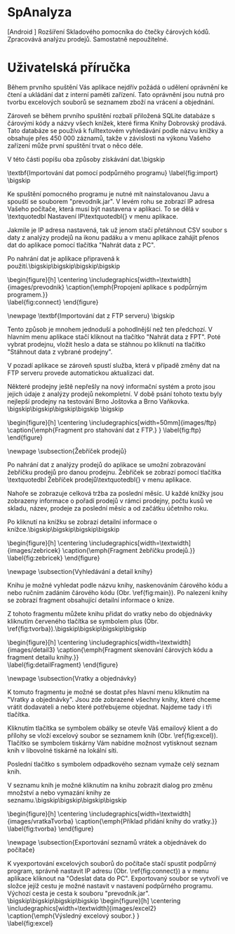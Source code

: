 # SpAnalyza
[Android ] Rozšíření Skladového pomocníka do čtečky čárových kódů. Zpracovává analýzu prodejů.  Samostatně nepoužitelné.

<h1>Uživatelská příručka</h1>

Během prvního spuštění Vás aplikace nejdřív požádá o udělení oprávnění ke čtení a ukládání dat z interní paměti zařízení. Tato oprávnění jsou nutná pro tvorbu excelových souborů se seznamem zboží na vrácení a objednání. 

Zároveň se během prvního spuštění rozbalí  přiložená SQLite databáze s čárovými kódy a názvy všech knížek, které firma Knihy Dobrovský prodává. Tato databáze se používá k fulltextovém vyhledávání podle názvu knížky a obsahuje přes 450 000 záznamů, takže v závislosti na výkonu Vašeho zařízení může první spuštění trvat o něco déle. 

V této části popíšu oba způsoby získávání dat.\bigskip


\textbf{Importování dat pomocí podpůrného programu}
\label{fig:import}
\bigskip



Ke spuštění pomocného programu je nutné mít nainstalovanou Javu a spouští se souborem "prevodník.jar". V levém rohu se zobrazí IP adresa  Vašeho počítače, která musí být nastavena v aplikaci.  To se dělá v \textquotedbl Nastavení IP\textquotedbl{} v menu aplikace. 

Jakmile je IP adresa nastavená, tak už jenom stačí přetáhnout CSV soubor s daty z analýzy prodejů na ikonu padáku a v menu aplikace zahájit přenos dat do aplikace pomocí tlačítka "Nahrát data z PC". 

Po nahrání dat je aplikace připravená k použití.\bigskip\bigskip\bigskip\bigskip


\begin{figure}[h]
\centering
\includegraphics[width=\textwidth]{images/prevodnik}
\caption{\emph{Propojení aplikace s podpůrným programem.}}   
\label{fig:connect}
\end{figure}

\newpage
\textbf{Importování dat z FTP serveru} \bigskip


Tento způsob je mnohem  jednoduší a pohodlnější než ten předchozí. V hlavním menu aplikace stačí kliknout na tlačítko "Nahrát data z FPT".  Poté vybrat prodejnu, vložit heslo a data se stáhnou po kliknutí na tlačítko "Stáhnout data z vybrané prodejny". 

V pozadí aplikace se zároveň spustí služba, která v případě změny dat na FTP serveru provede automatickou aktualizaci dat.

Některé prodejny ještě nepřešly na nový informační systém a  proto jsou jejich údaje z analýzy prodejů nekompletní. V době psání tohoto textu byly nejlepší prodejny na testování Brno Joštovka a Brno Vaňkovka. \bigskip\bigskip\bigskip\bigskip
\bigskip

\begin{figure}[h]
\centering
\includegraphics[width=50mm]{images/ftp}
\caption{\emph{Fragment pro stahování dat z FTP.}  }
\label{fig:ftp} 
\end{figure}

\newpage
\subsection{Žebříček prodejů}


Po nahrání dat z analýzy prodejů do aplikace se umožní zobrazování žebříčku prodejů pro danou prodejnu. Žebříček se zobrazí pomocí tlačítka \textquotedbl Žebříček prodejů\textquotedbl{} v menu aplikace.

Nahoře se zobrazuje celková tržba za poslední měsíc.
U každé knížky jsou zobrazeny informace o pořadí prodejů v rámci prodejny, počtu kusů ve skladu, název, prodeje za poslední měsíc a od začátku účetního roku.

Po kliknutí na knížku se zobrazí detailní informace o knížce.\bigskip\bigskip\bigskip\bigskip


\begin{figure}[h]
\centering
\includegraphics[width=\textwidth]{images/zebricek}
\caption{\emph{Fragment žebříčku prodejů.}} 
\label{fig:zebricek}
\end{figure}



\newpage
\subsection{Vyhledávání a detail knihy}




Knihu je možné vyhledat podle názvu knihy, naskenováním čárového kódu a nebo ručním zadáním čárového kódu (Obr. \ref{fig:main}). Po nalezení knihy se zobrazí fragment obsahující detailní informace o knize. 

Z tohoto fragmentu můžete knihu přidat do vratky nebo do objednávky kliknutím červeného tlačítka se symbolem plus (Obr. \ref{fig:tvorba}).\bigskip\bigskip\bigskip\bigskip

\begin{figure}[h]
\centering
\includegraphics[width=\textwidth]{images/detail3}
\caption{\emph{Fragment skenování čárových kódu a fragment detailu knihy.}}   
\label{fig:detailFragment}
\end{figure}


\newpage
\subsection{Vratky a objednávky}


K tomuto fragmentu je možné se dostat přes hlavní menu kliknutím na "Vratky a objednávky". Jsou zde zobrazené všechny knihy, které chceme vrátit dodavateli a nebo které potřebujeme objednat. Najdeme tady i tři tlačítka. 


Kliknutím tlačítka se symbolem obálky se otevře Váš emailový klient a do přílohy se vloží excelový soubor se seznamem knih (Obr. \ref{fig:excel}).
Tlačítko se symbolem tiskárny Vám nabídne možnost vytisknout seznam knih v libovolné tiskárně na lokální síti.

Poslední tlačítko s symbolem odpadkového seznam vymaže celý seznam knih. 

V seznamu knih je možné kliknutím na knihu zobrazit dialog pro změnu množství a nebo vymazání knihy ze seznamu.\bigskip\bigskip\bigskip\bigskip

\begin{figure}[h]
\centering
\includegraphics[width=\textwidth]{images/vratkaTvorba}
\caption{\emph{Příklad přidání knihy do vratky.}}   
\label{fig:tvorba}
\end{figure}



\newpage
\subsection{Exportování seznamů vrátek a objednávek do počítače}

K vyexportování excelových souborů do počítače stačí spustit podpůrný program, správně nastavit IP adresu (Obr. \ref{fig:connect}) a v menu aplikace kliknout na "Odeslat data do PC". Exportovaný soubor se vytvoří ve složce jejíž cestu je možné nastavit v nastavení podpůrného programu. Výchozí cesta je cesta k souboru "prevodník.jar".  
\bigskip\bigskip\bigskip\bigskip
\begin{figure}[h]
\centering
\includegraphics[width=\textwidth]{images/excel2}
\caption{\emph{Výsledný excelový soubor.} }  
\label{fig:excel}
